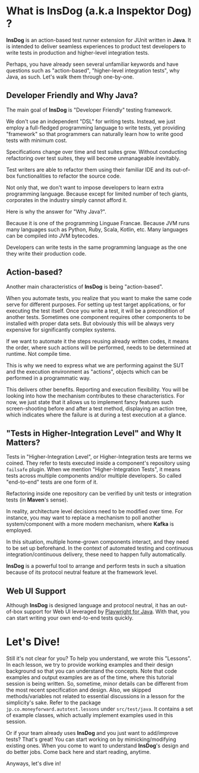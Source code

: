 # What is InsDog (a.k.a Inspektor Dog) ?

**InsDog** is an action-based test runner extension for JUnit written in **Java**.
It is intended to deliver seamless experiences to product test developers to write tests in production and higher-level integration tests.

Perhaps, you have already seen several unfamiliar keywords and have questions such as "action-based", "higher-level integration tests", why Java, as such.
Let's walk them through one-by-one.

## Developer Friendly and Why Java?

The main goal of **InsDog** is "Developer Friendly" testing framework.

We don't use an independent "DSL" for writing tests.
Instead, we just employ a full-fledged programming language to write tests, yet providing "framework" so that programmers can naturally learn how to write good tests with minimum cost.

Specifications change over time and test suites grow.
Without conducting refactoring over test suites, they will become unmanageable inevitably.

Test writers are able to refactor them using their familiar IDE and its out-of-box functionalities to refactor the source code.

Not only that, we don't want to impose developers to learn extra programming language.
Because except for limited number of tech giants, corporates in the industry simply cannot afford it.

Here is why the answer for "Why Java?".

Because it is one of the programming Linguae Francae.
Because JVM runs many languages such as Python, Ruby, Scala, Kotlin, etc.
Many languages can be compiled into JVM bytecodes.

Developers can write tests in the same programming language as the one they write their production code.

## Action-based?

Another main characteristics of **InsDog** is being "action-based".

When you automate tests, you realize that you want to make the same code serve for different purposes.
For setting up test target applications, or for executing the test itself.
Once you write a test, it will be a precondition of another tests.
Sometimes one component requires other components to be installed with proper data sets.
But obviously this will be always very expensive for significantly complex systems.

If we want to automate it the steps reusing already written codes, it means the order, where such actions will be performed, needs to be determined at runtime. 
Not compile time.

This is why we need to express what we are performing against the SUT and the execution environment as "actions", objects which can be performed in a programmatic way.

This delivers other benefits.
Reporting and execution flexibility.
You will be looking into how the mechanism contributes to these characteristics.
For now, we just state that it allows us to implement fancy features such screen-shooting before and after a test method, displaying an action tree, which indicates where the failure is at during a test execution at a glance.

## "Tests in Higher-Integration Level" and Why It Matters?

Tests in "Higher-Integration Level", or Higher-Integration tests are terms we coined.
They refer to tests executed inside a component's repository using `failsafe` plugin.
When we mention "Higher-Integration Tests", it means tests across multiple components and/or multiple developers.
So called "end-to-end" tests are one form of it.

Refactoring inside one repository can be verified by unit tests or integration tests (in **Maven**'s sense).

In reality, architecture level decisions need to be modified over time.
For instance, you may want to replace a mechanism to poll another system/component with a more modern mechanism, where **Kafka** is employed.

In this situation, multiple home-grown components interact, and they need to be set up beforehand.
In the context of automated testing and continuous integration/continuous delivery, these need to happen fully automatically.


**InsDog** is a powerful tool to arrange and perform tests in such a situation because of its protocol neutral feature at the framework level.

## Web UI Support

Although **InsDog** is designed language and protocol neutral, it has an out-of-box support for Web UI leveraged by [Playwright for Java](https://playwright.dev/java/docs/intro).
With that, you can start writing your own end-to-end tests quickly.

# Let's Dive!

Still it's not clear for you?
To help you understand, we wrote this "Lessons".
In each lesson, we try to provide working examples and their design background so that you can understand the concepts.
Note that code examples and output examples are as of the time, where this tutorial session is being written.
So, sometime, minor details can be different from the most recent specification and design.
Also, we skipped methods/variables not related to essential discussions in a lesson for the simplicity's sake.
Refer to the package `jp.co.moneyforward.autotest.lessons` under `src/test/java`.
It contains a set of example classes, which actually implement examples used in this session.

Or if your team already uses **InsDog** and you just want to add/improve tests? 
That's great!
You can start working on by mimicking/modifying existing ones.
When you come to want to understand **InsDog**'s design and do better jobs.
Come back here and start reading, anytime.

Anyways, let's dive in!
